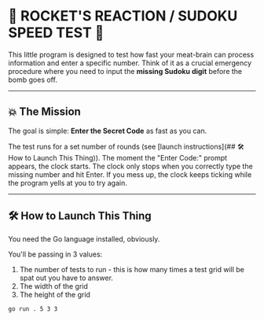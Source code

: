 # 🚀 ROCKET'S REACTION / SUDOKU SPEED TEST 🚀

This little program is designed to test how fast your meat-brain can process information and enter a specific number. Think of it as a crucial emergency procedure where you need to input the **missing Sudoku digit** before the bomb goes off.

---

## 💥 The Mission

The goal is simple: **Enter the Secret Code** as fast as you can.

The test runs for a set number of rounds (see [launch instructions](## 🛠️ How to Launch This Thing)). The moment the "Enter Code:" prompt appears, the clock starts. The clock only stops when you correctly type the missing number and hit Enter. If you mess up, the clock keeps ticking while the program yells at you to try again.

---

## 🛠️ How to Launch This Thing

You need the Go language installed, obviously.

You'll be passing in 3 values:

1. The number of tests to run - this is how many times a test grid will be spat out you have to answer.
2. The width of the grid
3. The height of the grid

```bash
go run . 5 3 3
```
